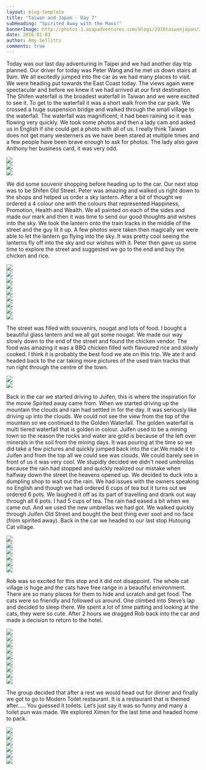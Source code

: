 ```yaml
---
layout: blog-template
title: "Taiwan and Japan - Day 7"
subHeading: "Spirited Away with the Maos!"
bannerImage: http://photos-1.asapadventures.com/blogs/2016taiwanjapan/2016-01-03/IMG_9566.JPG_compressed.JPEG
date: 2016-01-03
author: Amy Sellitti
comments: true
---
```


Today was our last day adventuring in Taipei and we had another day trip planned. Our driver for today was Peter Wang and he met us down stairs at 9am. We all excitedly jumped into the car as we had many places to visit. We were heading put towards the East Coast today. The views again were spectacular and before we knew it we had arrived at our first destination. The Shifen waterfall is the broadest waterfall in Taiwan and we were excited to see it. To get to the waterfall it was a short walk from the car park. We crossed a huge suspension bridge and walked through the small village to the waterfall. The waterfall was magnificent; it had been raining so it was flowing very quickly. We took some photos and then a lady cam and asked us in English if she could get a photo with all of us. I really think Taiwan does not get many westerners as we have been stared at multiple times and a few people have been brave enough to ask for photos. The lady also gave Anthony her business card, it was very odd.

<div class="center-image"><img src="http://photos-1.asapadventures.com/blogs/2016taiwanjapan/2016-01-03/IMG_3016.JPG_compressed.JPEG" /></div>
<div class="center-image"><img src="http://photos-1.asapadventures.com/blogs/2016taiwanjapan/2016-01-03/IMG_9566.JPG_compressed.JPEG" /></div>
<div class="center-image"><img src="http://photos-1.asapadventures.com/blogs/2016taiwanjapan/2016-01-03/P1030791.JPG_compressed.JPEG" /></div>

We did some souvenir shopping before heading up to the car. Our next stop was to be Shifen Old Street. Peter was amazing and walked us right down to the shops and helped us order a sky lantern. After a bit of thought we ordered a 4 colour one with the colours that represented Happiness, Promotion, Health and Wealth. We all painted on each of the sides and made our mark and then it was time to send our good thoughts and wishes into the sky. We took the lantern onto the train tracks in the middle of the street and the guy lit it up. A few photos were taken then magically we were able to let the lantern go flying into the sky. It was pretty cool seeing the lanterns fly off into the sky and our wishes with it. Peter then gave us some time to explore the street and suggested we go to the end and buy the chicken and rice.

<div class="center-image"><img src="http://photos-1.asapadventures.com/blogs/2016taiwanjapan/2016-01-03/20160103_105326.jpg_compressed.JPEG" /></div>
<div class="center-image"><img src="http://photos-1.asapadventures.com/blogs/2016taiwanjapan/2016-01-03/20160103_105405.jpg_compressed.JPEG" /></div>
<div class="center-image"><img src="http://photos-1.asapadventures.com/blogs/2016taiwanjapan/2016-01-03/DSC_4772.JPG_compressed.JPEG" /></div>
<div class="center-image"><img src="http://photos-1.asapadventures.com/blogs/2016taiwanjapan/2016-01-03/IMG_3045.JPG_compressed.JPEG" /></div>
<div class="center-image"><img src="http://photos-1.asapadventures.com/blogs/2016taiwanjapan/2016-01-03/P1030857.JPG_compressed.JPEG" /></div>
<div class="center-image"><img src="http://photos-1.asapadventures.com/blogs/2016taiwanjapan/2016-01-03/P1030858.JPG_compressed.JPEG" /></div>
<div class="center-image"><img src="http://photos-1.asapadventures.com/blogs/2016taiwanjapan/2016-01-03/P1030859.JPG_compressed.JPEG" /></div>
<div class="center-image"><img src="http://photos-1.asapadventures.com/blogs/2016taiwanjapan/2016-01-03/P1030860.JPG_compressed.JPEG" /></div>
<div class="center-image"><img src="http://photos-1.asapadventures.com/blogs/2016taiwanjapan/2016-01-03/IMG_3068.JPG_compressed.JPEG" /></div>

The street was filled with souvenirs, nougat and lots of food. I bought a beautiful glass lantern and we all got some nougat. We made our way slowly down to the end of the street and found the chicken vendor. The food was amazing it was a BBQ chicken filled with flavoured rice and slowly cooked. I think it is probably the best food we ate on this trip. We ate it and headed back to the car taking more pictures of the used train tracks that run right through the centre of the town.

<div class="center-image"><img src="http://photos-1.asapadventures.com/blogs/2016taiwanjapan/2016-01-03/P1030879.JPG_compressed.JPEG" /></div>
<div class="center-image"><img src="http://photos-1.asapadventures.com/blogs/2016taiwanjapan/2016-01-03/DSC_4762.JPG_compressed.JPEG" /></div>

Back in the car we started driving to Juifen, this is where the inspiration for the movie Spirited away came from. When we started driving up the mountain the clouds and rain had settled in for the day. It was seriously like driving up into the clouds. We could not see the view from the top of the mountain so we continued to the Golden Waterfall. The golden waterfall is multi tiered waterfall that is golden in colour. Juifen used to be a mining town so the reason the rocks and water are gold is because of the left over minerals in the soil from the mining days. It was pouring at the time so we did take a few pictures and quickly jumped back into the car.We made it to Juifen and from the top all we could see was clouds. We could barely see in front of us it was very cool. We stupidly decided we didn't need umbrellas because the rain had stopped and quickly realized our mistake when halfway down the street the heavens opened up. We decided to duck into a dumpling shop to wait out the rain. We had issues with the owners speaking no English and though we had ordered 6 cups of tea but it turns out we ordered 6 pots. We laughed it off as its part of travelling and drank out way through all 6 pots. I had 5 cups of tea. The rain had eased a bit when we came out. And we used the new umbrellas we had got. We walked quickly through Juifen Old Street and bought the best thing ever soot and no face (from spirited away). Back in the car we headed to our last stop Hutoung Cat village.

<div class="center-image"><img src="http://photos-1.asapadventures.com/blogs/2016taiwanjapan/2016-01-03/IMG_3084.JPG_compressed.JPEG" /></div>
<div class="center-image"><img src="http://photos-1.asapadventures.com/blogs/2016taiwanjapan/2016-01-03/P1030924.JPG_compressed.JPEG" /></div>
<div class="center-image"><img src="http://photos-1.asapadventures.com/blogs/2016taiwanjapan/2016-01-03/IMG_3097.JPG_compressed.JPEG" /></div>
<div class="center-image"><img src="http://photos-1.asapadventures.com/blogs/2016taiwanjapan/2016-01-03/DSC_4800.JPG_compressed.JPEG" /></div>
<div class="center-image"><img src="http://photos-1.asapadventures.com/blogs/2016taiwanjapan/2016-01-03/IMG_3107.JPG_compressed.JPEG" /></div>
<div class="center-image"><img src="http://photos-1.asapadventures.com/blogs/2016taiwanjapan/2016-01-03/IMG_3111.JPG_compressed.JPEG" /></div>

Rob was so excited for this stop and it did not disappoint. The whole cat village is huge and the cats have free range in a beautiful environment. There are so many places for them to hide and scratch and get food. The cats were so friendly and followed us around. One climbed into Steve’s lap and decided to sleep there. We spent a lot of time patting and looking at the cats, they were so cute. After 2 hours we dragged Rob back into the car and made a decision to return to the hotel.

<div class="center-image"><img src="http://photos-1.asapadventures.com/blogs/2016taiwanjapan/2016-01-03/IMG_3121.JPG_compressed.JPEG" /></div>
<div class="center-image"><img src="http://photos-1.asapadventures.com/blogs/2016taiwanjapan/2016-01-03/P1031001.JPG_compressed.JPEG" /></div>
<div class="center-image"><img src="http://photos-1.asapadventures.com/blogs/2016taiwanjapan/2016-01-03/20160103_152437.jpg_compressed.JPEG" /></div>
<div class="center-image"><img src="http://photos-1.asapadventures.com/blogs/2016taiwanjapan/2016-01-03/IMG_3134.JPG_compressed.JPEG" /></div>
<div class="center-image"><img src="http://photos-1.asapadventures.com/blogs/2016taiwanjapan/2016-01-03/IMG_3156.JPG_compressed.JPEG" /></div>
<div class="center-image"><img src="http://photos-1.asapadventures.com/blogs/2016taiwanjapan/2016-01-03/IMG_3177.JPG_compressed.JPEG" /></div>
<div class="center-image"><img src="http://photos-1.asapadventures.com/blogs/2016taiwanjapan/2016-01-03/IMG_3186.JPG_compressed.JPEG" /></div>
<div class="center-image"><img src="http://photos-1.asapadventures.com/blogs/2016taiwanjapan/2016-01-03/IMG_3200.JPG_compressed.JPEG" /></div>
<div class="center-image"><img src="http://photos-1.asapadventures.com/blogs/2016taiwanjapan/2016-01-03/IMG_3221.JPG_compressed.JPEG" /></div>

The group decided that after a rest we would head out for dinner and finally we got to go to Modern Toilet restaurant. It is a restaurant that is themed after….. You guessed it toilets. Let’s just say it was so funny and many a toilet pun was made. We explored Ximen for the last time and headed home to pack.

<div class="center-image"><img src="http://photos-1.asapadventures.com/blogs/2016taiwanjapan/2016-01-03/IMG_3233.JPG_compressed.JPEG" /></div>
<div class="center-image"><img src="http://photos-1.asapadventures.com/blogs/2016taiwanjapan/2016-01-03/IMG_3235.JPG_compressed.JPEG" /></div>
<div class="center-image"><img src="http://photos-1.asapadventures.com/blogs/2016taiwanjapan/2016-01-03/IMG_3237.JPG_compressed.JPEG" /></div>
<div class="center-image"><img src="http://photos-1.asapadventures.com/blogs/2016taiwanjapan/2016-01-03/IMG_3238.JPG_compressed.JPEG" /></div>
<div class="center-image"><img src="http://photos-1.asapadventures.com/blogs/2016taiwanjapan/2016-01-03/IMG_3245.JPG_compressed.JPEG" /></div>
<div class="center-image"><img src="http://photos-1.asapadventures.com/blogs/2016taiwanjapan/2016-01-03/IMG_3251.JPG_compressed.JPEG" /></div>
